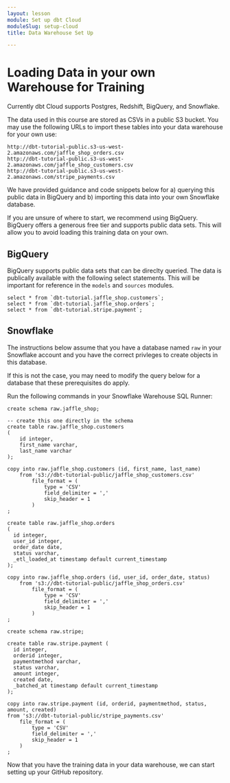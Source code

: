 ```yaml
---
layout: lesson
module: Set up dbt Cloud
moduleSlug: setup-cloud
title: Data Warehouse Set Up

---
```


# Loading Data in your own Warehouse for Training

Currently dbt Cloud supports Postgres, Redshift, BigQuery, and Snowflake.

The data used in this course are stored as CSVs in a public S3 bucket. You may use the following URLs to import these tables into your data warehouse for your own use:

```
http://dbt-tutorial-public.s3-us-west-2.amazonaws.com/jaffle_shop_orders.csv
http://dbt-tutorial-public.s3-us-west-2.amazonaws.com/jaffle_shop_customers.csv
http://dbt-tutorial-public.s3-us-west-2.amazonaws.com/stripe_payments.csv
```

We have provided guidance and code snippets below for a) querying this public data in BigQuery and b) importing this data into your own Snowflake database.

If you are unsure of where to start, we recommend using BigQuery.  BigQuery offers a generous free tier and supports public data sets.  This will allow you to avoid loading this training data on your own.

## BigQuery

BigQuery supports public data sets that can be direclty queried.  The data is publically available with the following select statements.  This will be important for reference in the `models` and `sources` modules.

```
select * from `dbt-tutorial.jaffle_shop.customers`;
select * from `dbt-tutorial.jaffle_shop.orders`;
select * from `dbt-tutorial.stripe.payment`;
```

## Snowflake

The instructions below assume that you have a database named `raw` in your Snowflake account and you have the correct privleges to create objects in this database.

If this is not the case, you may need to modify the query below for a database that these prerequisites do apply.

Run the following commands in your Snowflake Warehouse SQL Runner:

```
create schema raw.jaffle_shop;

-- create this one directly in the schema
create table raw.jaffle_shop.customers
(
    id integer,
    first_name varchar,
    last_name varchar
);

copy into raw.jaffle_shop.customers (id, first_name, last_name)
    from 's3://dbt-tutorial-public/jaffle_shop_customers.csv'
        file_format = (
            type = 'CSV'
            field_delimiter = ','
            skip_header = 1
        )
;

create table raw.jaffle_shop.orders
(
  id integer,
  user_id integer,
  order_date date,
  status varchar,
  _etl_loaded_at timestamp default current_timestamp
);

copy into raw.jaffle_shop.orders (id, user_id, order_date, status)
    from 's3://dbt-tutorial-public/jaffle_shop_orders.csv'
        file_format = (
            type = 'CSV'
            field_delimiter = ','
            skip_header = 1
        )
;

create schema raw.stripe;

create table raw.stripe.payment (
  id integer,
  orderid integer,
  paymentmethod varchar,
  status varchar,
  amount integer,
  created date,
  _batched_at timestamp default current_timestamp
);

copy into raw.stripe.payment (id, orderid, paymentmethod, status, amount, created)
from 's3://dbt-tutorial-public/stripe_payments.csv'
    file_format = (
        type = 'CSV'
        field_delimiter = ','
        skip_header = 1
    )
;
```

Now that you have the training data in your data warehouse, we can start setting up your GitHub repository.
